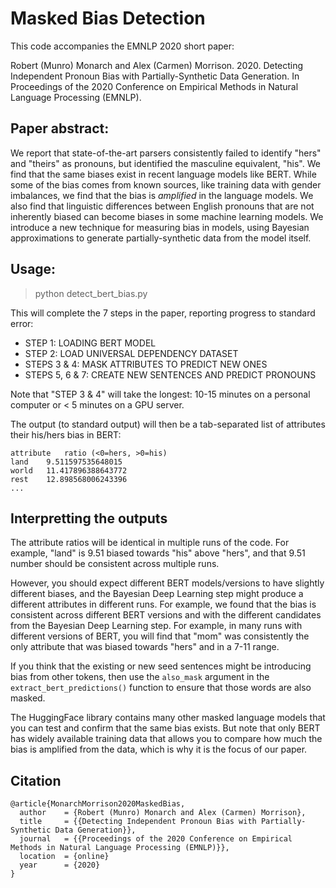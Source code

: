 # Masked Bias Detection

This code accompanies the EMNLP 2020 short paper: 

Robert (Munro) Monarch and Alex (Carmen) Morrison. 2020. Detecting Independent Pronoun Bias with Partially-Synthetic Data Generation. In Proceedings of the 2020 Conference on Empirical Methods in Natural Language Processing (EMNLP).

## Paper abstract:

We report that state-of-the-art parsers consistently failed to identify "hers" and "theirs" as pronouns, but identified the masculine equivalent, "his". We find that the same biases exist in recent language models like BERT. While some of the bias comes from known sources, like training data with gender imbalances, we find that the bias is _amplified_ in the language models. We also find that linguistic differences between English pronouns that are not inherently biased can become biases in some machine learning models. We introduce a new technique for measuring bias in models, using Bayesian approximations to generate partially-synthetic data from the model itself.


## Usage:

> python detect_bert_bias.py 

This will complete the 7 steps in the paper, reporting progress to standard error:

- STEP 1: LOADING BERT MODEL
- STEP 2: LOAD UNIVERSAL DEPENDENCY DATASET
- STEPS 3 & 4: MASK ATTRIBUTES TO PREDICT NEW ONES
- STEPS 5, 6 & 7: CREATE NEW SENTENCES AND PREDICT PRONOUNS

Note that "STEP 3 & 4" will take the longest: 10-15 minutes on a personal computer or < 5 minutes on a GPU server.

The output (to standard output) will then be a tab-separated list of attributes their his/hers bias in BERT:

```
attribute	ratio (<0=hers, >0=his)
land	9.511597535648015
world	11.417896388643772
rest	12.898568006243396
...
```

## Interpretting the outputs 

The attribute ratios will be identical in multiple runs of the code. For example, "land" is 9.51 biased towards "his" above "hers", and that 9.51 number should be consistent across multiple runs. 

However, you should expect different BERT models/versions to have slightly different biases, and the Bayesian Deep Learning step might produce a different attributes in different runs. For example, we found that the bias is consistent across different BERT versions and with the different candidates from the Bayesian Deep Learning step. For example, in many runs with different versions of BERT, you will find that "mom" was consistently the only attribute that was biased towards "hers" and in a 7-11 range.

If you think that the existing or new seed sentences might be introducing bias from other tokens, then use the `also_mask` argument in the `extract_bert_predictions()` function to ensure that those words are also masked.

The HuggingFace library contains many other masked language models that you can test and confirm that the same bias exists. But note that only BERT has widely available training data that allows you to compare how much the bias is amplified from the data, which is why it is the focus of our paper.


## Citation
```
@article{MonarchMorrison2020MaskedBias,
  author    = {Robert (Munro) Monarch and Alex (Carmen) Morrison},
  title     = {{Detecting Independent Pronoun Bias with Partially-Synthetic Data Generation}},
  journal   = {{Proceedings of the 2020 Conference on Empirical Methods in Natural Language Processing (EMNLP)}},
  location  = {online}
  year      = {2020}
}
```




